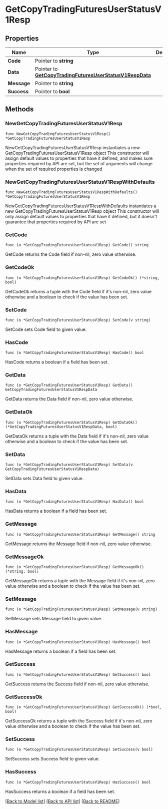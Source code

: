 # GetCopyTradingFuturesUserStatusV1Resp

## Properties

Name | Type | Description | Notes
------------ | ------------- | ------------- | -------------
**Code** | Pointer to **string** |  | [optional] 
**Data** | Pointer to [**GetCopyTradingFuturesUserStatusV1RespData**](GetCopyTradingFuturesUserStatusV1RespData.md) |  | [optional] 
**Message** | Pointer to **string** |  | [optional] 
**Success** | Pointer to **bool** |  | [optional] 

## Methods

### NewGetCopyTradingFuturesUserStatusV1Resp

`func NewGetCopyTradingFuturesUserStatusV1Resp() *GetCopyTradingFuturesUserStatusV1Resp`

NewGetCopyTradingFuturesUserStatusV1Resp instantiates a new GetCopyTradingFuturesUserStatusV1Resp object
This constructor will assign default values to properties that have it defined,
and makes sure properties required by API are set, but the set of arguments
will change when the set of required properties is changed

### NewGetCopyTradingFuturesUserStatusV1RespWithDefaults

`func NewGetCopyTradingFuturesUserStatusV1RespWithDefaults() *GetCopyTradingFuturesUserStatusV1Resp`

NewGetCopyTradingFuturesUserStatusV1RespWithDefaults instantiates a new GetCopyTradingFuturesUserStatusV1Resp object
This constructor will only assign default values to properties that have it defined,
but it doesn't guarantee that properties required by API are set

### GetCode

`func (o *GetCopyTradingFuturesUserStatusV1Resp) GetCode() string`

GetCode returns the Code field if non-nil, zero value otherwise.

### GetCodeOk

`func (o *GetCopyTradingFuturesUserStatusV1Resp) GetCodeOk() (*string, bool)`

GetCodeOk returns a tuple with the Code field if it's non-nil, zero value otherwise
and a boolean to check if the value has been set.

### SetCode

`func (o *GetCopyTradingFuturesUserStatusV1Resp) SetCode(v string)`

SetCode sets Code field to given value.

### HasCode

`func (o *GetCopyTradingFuturesUserStatusV1Resp) HasCode() bool`

HasCode returns a boolean if a field has been set.

### GetData

`func (o *GetCopyTradingFuturesUserStatusV1Resp) GetData() GetCopyTradingFuturesUserStatusV1RespData`

GetData returns the Data field if non-nil, zero value otherwise.

### GetDataOk

`func (o *GetCopyTradingFuturesUserStatusV1Resp) GetDataOk() (*GetCopyTradingFuturesUserStatusV1RespData, bool)`

GetDataOk returns a tuple with the Data field if it's non-nil, zero value otherwise
and a boolean to check if the value has been set.

### SetData

`func (o *GetCopyTradingFuturesUserStatusV1Resp) SetData(v GetCopyTradingFuturesUserStatusV1RespData)`

SetData sets Data field to given value.

### HasData

`func (o *GetCopyTradingFuturesUserStatusV1Resp) HasData() bool`

HasData returns a boolean if a field has been set.

### GetMessage

`func (o *GetCopyTradingFuturesUserStatusV1Resp) GetMessage() string`

GetMessage returns the Message field if non-nil, zero value otherwise.

### GetMessageOk

`func (o *GetCopyTradingFuturesUserStatusV1Resp) GetMessageOk() (*string, bool)`

GetMessageOk returns a tuple with the Message field if it's non-nil, zero value otherwise
and a boolean to check if the value has been set.

### SetMessage

`func (o *GetCopyTradingFuturesUserStatusV1Resp) SetMessage(v string)`

SetMessage sets Message field to given value.

### HasMessage

`func (o *GetCopyTradingFuturesUserStatusV1Resp) HasMessage() bool`

HasMessage returns a boolean if a field has been set.

### GetSuccess

`func (o *GetCopyTradingFuturesUserStatusV1Resp) GetSuccess() bool`

GetSuccess returns the Success field if non-nil, zero value otherwise.

### GetSuccessOk

`func (o *GetCopyTradingFuturesUserStatusV1Resp) GetSuccessOk() (*bool, bool)`

GetSuccessOk returns a tuple with the Success field if it's non-nil, zero value otherwise
and a boolean to check if the value has been set.

### SetSuccess

`func (o *GetCopyTradingFuturesUserStatusV1Resp) SetSuccess(v bool)`

SetSuccess sets Success field to given value.

### HasSuccess

`func (o *GetCopyTradingFuturesUserStatusV1Resp) HasSuccess() bool`

HasSuccess returns a boolean if a field has been set.


[[Back to Model list]](../README.md#documentation-for-models) [[Back to API list]](../README.md#documentation-for-api-endpoints) [[Back to README]](../README.md)


